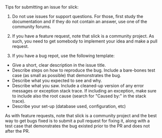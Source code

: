 Tips for submitting an issue for slick:

1. Do not use issues for support questions. For those, first study the documentation and if they do not contain an answer, use one of the community forums.

2. If you have a feature request, note that slick is a community project. As such, you need to get somebody to implement your idea and make a pull request.

3. If you have a bug repot, use the following template:

- Give a short, clear description in the issue title.
- Describe steps on how to reproduce the bug. Include a bare-bones test case (as small as possible) that demonstrates the bug.
- Describe what you expected to see and why.
- Describe what you saw. Include a cleaned-up version of any error messages or exception stack trace. If including an exception, make sure to include also the root cause (search for "Caused by:" in the stack trace).
- Describe your set-up (database used, configuration, etc)

As with feature requests, note that slick is a community project and the best way to get bugs fixed is to submit a pull request for fixing it, along with a test case that demonstrates the bug existed prior to the PR and does not after the PR.

